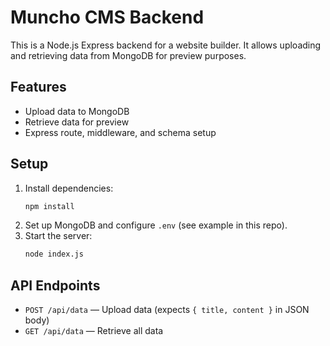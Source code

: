 # Muncho CMS Backend

This is a Node.js Express backend for a website builder. It allows uploading and retrieving data from MongoDB for preview purposes.

## Features
- Upload data to MongoDB
- Retrieve data for preview
- Express route, middleware, and schema setup

## Setup
1. Install dependencies:
   ```sh
   npm install
   ```
2. Set up MongoDB and configure `.env` (see example in this repo).
3. Start the server:
   ```sh
   node index.js
   ```

## API Endpoints
- `POST /api/data` — Upload data (expects `{ title, content }` in JSON body)
- `GET /api/data` — Retrieve all data
